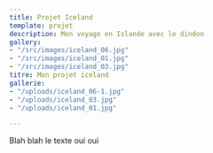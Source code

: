 ```yaml
---
title: Projet Iceland
template: projet
description: Mon voyage en Islande avec le dindon
gallery:
- "/src/images/iceland_06.jpg"
- "/src/images/iceland_01.jpg"
- "/src/images/iceland_03.jpg"
titre: Mon projet iceland
gallerie:
- "/uploads/iceland_06-1.jpg"
- "/uploads/iceland_03.jpg"
- "/uploads/iceland_01.jpg"

---
```

Blah blah le texte oui oui